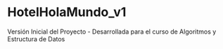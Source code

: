 # HotelHolaMundo_v1
Versión Inicial del Proyecto - Desarrollada para el curso de Algoritmos y Estructura de Datos
